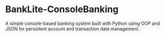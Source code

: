 # BankLite-ConsoleBanking
A simple console-based banking system built with Python using OOP and JSON for persistent account and transaction data management.
